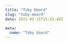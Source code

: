 ```yaml
---
title: "Toby Emard"
slug: "toby-emard"
date: 2021-02-15T15:52:48Z

meta:
  name: "Toby Emard"
---
```


